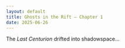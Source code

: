 ```yaml
---
layout: default
title: Ghosts in the Rift – Chapter 1
date: 2025-06-26
---
```


The *Last Centurion* drifted into shadowspace...